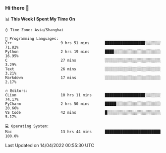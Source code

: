 ### Hi there 👋


<!--START_SECTION:waka-->
📊 **This Week I Spent My Time On** 

```text
⌚︎ Time Zone: Asia/Shanghai

💬 Programming Languages: 
C++                      9 hrs 51 mins       ██████████████████░░░░░░░   71.82% 
Python                   2 hrs 19 mins       ████░░░░░░░░░░░░░░░░░░░░░   16.95% 
C                        27 mins             ░░░░░░░░░░░░░░░░░░░░░░░░░   3.29% 
Text                     26 mins             ░░░░░░░░░░░░░░░░░░░░░░░░░   3.21% 
Markdown                 17 mins             ░░░░░░░░░░░░░░░░░░░░░░░░░   2.17%

🔥 Editors: 
CLion                    10 hrs 11 mins      ██████████████████░░░░░░░   74.17% 
PyCharm                  2 hrs 50 mins       █████░░░░░░░░░░░░░░░░░░░░   20.66% 
VS Code                  42 mins             █░░░░░░░░░░░░░░░░░░░░░░░░   5.17%

💻 Operating System: 
Mac                      13 hrs 44 mins      █████████████████████████   100.0%

```


 Last Updated on 14/04/2022 00:55:30 UTC
<!--END_SECTION:waka-->

<!--
**SillyPasty/SillyPasty** is a ✨ _special_ ✨ repository because its `README.md` (this file) appears on your GitHub profile.

Here are some ideas to get you started:

- 🔭 I’m currently working on ...
- 🌱 I’m currently learning ...
- 👯 I’m looking to collaborate on ...
- 🤔 I’m looking for help with ...
- 💬 Ask me about ...
- 📫 How to reach me: ...
- 😄 Pronouns: ...
- ⚡ Fun fact: ...
-->


